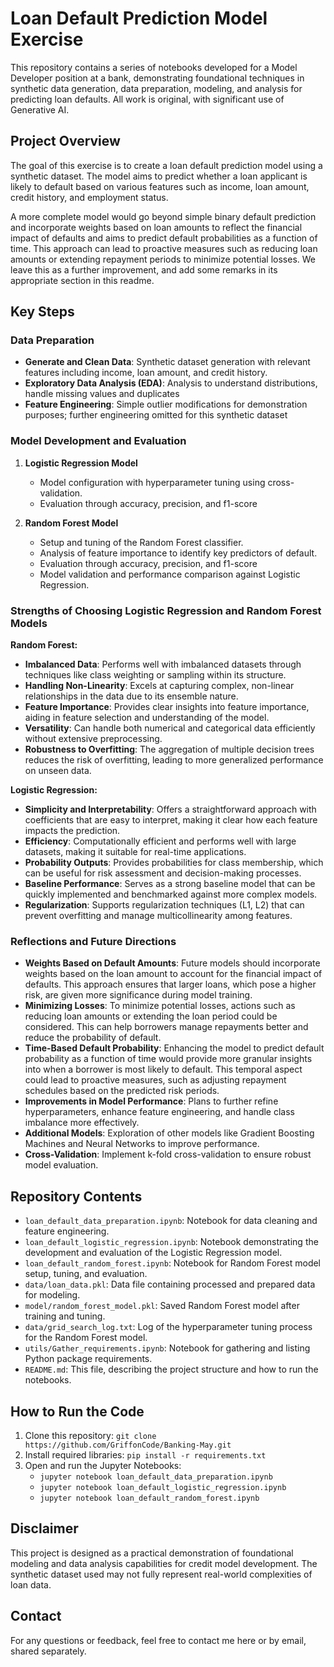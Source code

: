# Loan Default Prediction Model Exercise

This repository contains a series of notebooks developed for a Model Developer position at a bank, demonstrating foundational techniques in synthetic data generation, data preparation, modeling, and analysis for predicting loan defaults. All work is original, with significant use of Generative AI. 



## Project Overview

The goal of this exercise is to create a loan default prediction model using a synthetic dataset. The model aims to predict whether a loan applicant is likely to default based on various features such as income, loan amount, credit history, and employment status. 

A more complete model would go beyond simple binary default prediction and incorporate weights based on loan amounts to reflect the financial impact of defaults and aims to predict default probabilities as a function of time. This approach can lead to proactive measures such as reducing loan amounts or extending repayment periods to minimize potential losses. We leave this as a further improvement, and add some remarks in its appropriate section in this readme.  

## Key Steps

### Data Preparation
- **Generate and Clean Data**: Synthetic dataset generation with relevant features including income, loan amount, and credit history.
- **Exploratory Data Analysis (EDA)**: Analysis to understand distributions, handle missing values and duplicates
- **Feature Engineering**: Simple outlier modifications for demonstration purposes; further engineering omitted for this synthetic dataset

### Model Development and Evaluation
1. **Logistic Regression Model**
   - Model configuration with hyperparameter tuning using cross-validation.
   - Evaluation through accuracy, precision, and f1-score
   
2. **Random Forest Model**
   - Setup and tuning of the Random Forest classifier.
   - Analysis of feature importance to identify key predictors of default.
   - Evaluation through accuracy, precision, and f1-score
   - Model validation and performance comparison against Logistic Regression.

### Strengths of Choosing Logistic Regression and Random Forest Models

**Random Forest:**
- **Imbalanced Data**: Performs well with imbalanced datasets through techniques like class weighting or sampling within its structure.
- **Handling Non-Linearity**: Excels at capturing complex, non-linear relationships in the data due to its ensemble nature.
- **Feature Importance**: Provides clear insights into feature importance, aiding in feature selection and understanding of the model.
- **Versatility**: Can handle both numerical and categorical data efficiently without extensive preprocessing.
- **Robustness to Overfitting**: The aggregation of multiple decision trees reduces the risk of overfitting, leading to more generalized performance on unseen data.


**Logistic Regression:**
- **Simplicity and Interpretability**: Offers a straightforward approach with coefficients that are easy to interpret, making it clear how each feature impacts the prediction.
- **Efficiency**: Computationally efficient and performs well with large datasets, making it suitable for real-time applications.
- **Probability Outputs**: Provides probabilities for class membership, which can be useful for risk assessment and decision-making processes.
- **Baseline Performance**: Serves as a strong baseline model that can be quickly implemented and benchmarked against more complex models.
- **Regularization**: Supports regularization techniques (L1, L2) that can prevent overfitting and manage multicollinearity among features.


### Reflections and Future Directions
- **Weights Based on Default Amounts**: Future models should incorporate weights based on the loan amount to account for the financial impact of defaults. This approach ensures that larger loans, which pose a higher risk, are given more significance during model training.
- **Minimizing Losses**: To minimize potential losses, actions such as reducing loan amounts or extending the loan period could be considered. This can help borrowers manage repayments better and reduce the probability of default.
- **Time-Based Default Probability**: Enhancing the model to predict default probability as a function of time would provide more granular insights into when a borrower is most likely to default. This temporal aspect could lead to proactive measures, such as adjusting repayment schedules based on the predicted risk periods.
- **Improvements in Model Performance**: Plans to further refine hyperparameters, enhance feature engineering, and handle class imbalance more effectively.
- **Additional Models**: Exploration of other models like Gradient Boosting Machines and Neural Networks to improve performance.
- **Cross-Validation**: Implement k-fold cross-validation to ensure robust model evaluation.





## Repository Contents

- `loan_default_data_preparation.ipynb`: Notebook for data cleaning and feature engineering.
- `loan_default_logistic_regression.ipynb`: Notebook demonstrating the development and evaluation of the Logistic Regression model.
- `loan_default_random_forest.ipynb`: Notebook for Random Forest model setup, tuning, and evaluation.
- `data/loan_data.pkl`: Data file containing processed and prepared data for modeling.
- `model/random_forest_model.pkl`: Saved Random Forest model after training and tuning.
- `data/grid_search_log.txt`: Log of the hyperparameter tuning process for the Random Forest model.
- `utils/Gather_requirements.ipynb`: Notebook for gathering and listing Python package requirements.
- `README.md`: This file, describing the project structure and how to run the notebooks.



## How to Run the Code

1. Clone this repository: `git clone https://github.com/GriffonCode/Banking-May.git`
2. Install required libraries: `pip install -r requirements.txt`
3. Open and run the Jupyter Notebooks:
   - `jupyter notebook loan_default_data_preparation.ipynb`
   - `jupyter notebook loan_default_logistic_regression.ipynb`
   - `jupyter notebook loan_default_random_forest.ipynb`

## Disclaimer

This project is designed as a practical demonstration of foundational modeling and data analysis capabilities for credit model development. The synthetic dataset used may not fully represent real-world complexities of loan data.

## Contact

For any questions or feedback, feel free to contact me here or by email, shared separately.